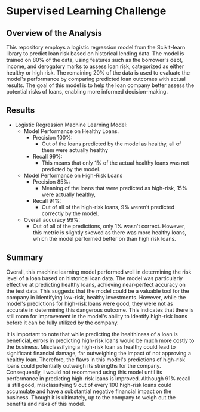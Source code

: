 # Supervised Learning Challenge

## Overview of the Analysis

This repository employs a logistic regression model from the Scikit-learn library to predict loan risk based on historical lending data. The model is trained on 80% of the data, using features such as the borrower's debt, income, and derogatory marks to assess loan risk, categorized as either healthy or high risk. The remaining 20% of the data is used to evaluate the model's performance by comparing predicted loan outcomes with actual results. The goal of this model is to help the loan company better assess the potential risks of loans, enabling more informed decision-making.


## Results

* Logistic Regression Machine Learning Model:
    * Model Performance on Healthy Loans.
        * Precision 100%:
           *  Out of the loans predicted by the model as healthy, all of them were actually healthy
        * Recall 99%:
           * This means that only 1% of the actual healthy loans was not predicted by the model.
    * Model Performance on High-Risk Loans
        *  Precision 85%:
           *  Meaning of the loans that were predicted as high-risk, 15% were actually healthy,
        *  Recall 91%:
           *  Out of all of the high-risk loans, 9% weren't predicted correctly by the model.
     *  Overall accuracy 99%:
        *  Out of all of the predictions, only 1% wasn't correct. However, this metric is slightly skewed as there was more healthy loans, which the model       performed better on than high risk loans.
        
## Summary

Overall, this machine learning model performed well in determining the risk level of a loan based on historical loan data. The model was particularly effective at predicting healthy loans, achieving near-perfect accuracy on the test data. This suggests that the model could be a valuable tool for the company in identifying low-risk, healthy investments. However, while the model's predictions for high-risk loans were good, they were not as accurate in determining this dangerous outcome. This indicates that there is still room for improvement in the model's ability to identify high-risk loans before it can be fully utilized by the company.

It is important to note that while predicting the healthiness of a loan is beneficial, errors in predicting high-risk loans would be much more costly to the business. Misclassifying a high-risk loan as healthy could lead to significant financial damage, far outweighing the impact of not approving a healthy loan. Therefore, the flaws in this model's predictions of high-risk loans could potentially outweigh its strengths for the company. Consequently, I would not recommend using this model until its performance in predicting high-risk loans is improved. Although 91% recall is still good, misclassifying 9 out of every 100 high-risk loans could accumulate and have a substantial negative financial impact on the business. Though it is ultimately, up to the company to weigh out the benefits and risks of this model.


